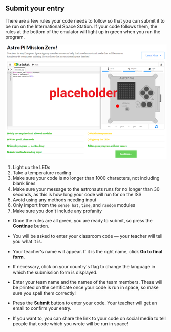 ## Submit your entry

There are a few rules your code needs to follow so that you can submit it to be run on the International Space Station. If your code follows them, the rules at the bottom of the emulator will light up in green when you run the program.

![Validation](images/validation.png)

1. Light up the LEDs
1. Take a temperature reading
1. Make sure your code is no longer than 1000 characters, not including blank lines
1. Make sure your message to the astronauts runs for no longer than 30 seconds, as this is how long your code will run for on the ISS
1. Avoid using any methods needing input
1. Only import from the `sense_hat`, `time`, and `random` modules
1. Make sure you don't include any profanity

+ Once the rules are all green, you are ready to submit, so press the **Continue** button.

+ You will be asked to enter your classroom code — your teacher will tell you what it is.

+ Your teacher's name will appear. If it is the right name, click **Go to final form**.

+ If necessary, click on your country's flag to change the language in which the submission form is displayed.

+ Enter your team name and the names of the team members. These will be printed on the certificate once your code is run in space, so make sure you spell them correctly!

+ Press the **Submit** button to enter your code. Your teacher will get an email to confirm your entry.

+ If you want to, you can share the link to your code on social media to tell people that code which you wrote will be run in space!
